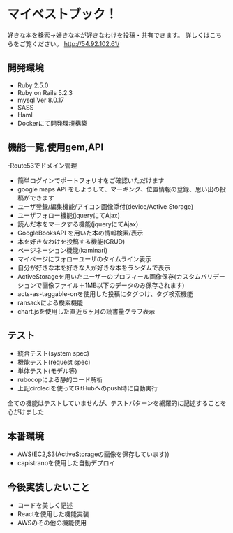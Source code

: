 # マイベストブック！

好きな本を検索→好きな本が好きなわけを投稿・共有できます。
詳しくはこちらをご覧ください。
<http://54.92.102.61/>

## 開発環境
- Ruby 2.5.0
- Ruby on Rails 5.2.3
- mysql  Ver 8.0.17
- SASS
- Haml
- Dockerにて開発環境構築

## 機能一覧,使用gem,API
-Route53でドメイン管理
- 簡単ログインでポートフォリオをご確認いただけます
- google maps API をしようして、マーキング、位置情報の登録、思い出の投稿ができます
- ユーザ登録/編集機能/アイコン画像添付(device/Active Storage)
- ユーザフォロー機能(jqueryにてAjax)
- 読んだ本をマークする機能(jqueryにてAjax)
- GoogleBooksAPI を用いた本の情報検索/表示
- 本を好きなわけを投稿する機能(CRUD)
- ページネーション機能(kaminari)
- マイページにフォローユーザのタイムライン表示
- 自分が好きな本を好きな人が好きな本をランダムで表示
- ActiveStorageを用いたユーザーのプロフィール画像保存(カスタムバリデーションで画像ファイル＋1MB以下のデータのみ保存されます)
- acts-as-taggable-onを使用した投稿にタグつけ、タグ検索機能
- ransackによる検索機能
- chart.jsを使用した直近６ヶ月の読書量グラフ表示

## テスト
- 統合テスト(system spec)
- 機能テスト(request spec)
- 単体テスト(モデル等)
- rubocopによる静的コード解析
- 上記circleciを使ってGitHubへのpush時に自動実行

全ての機能はテストしていませんが、テストパターンを網羅的に記述することを心がけました

## 本番環境
- AWS(EC2,S3(ActiveStorageの画像を保存しています))
- capistranoを使用した自動デプロイ

## 今後実装したいこと
- コードを美しく記述
- Reactを使用した機能実装
- AWSのその他の機能使用